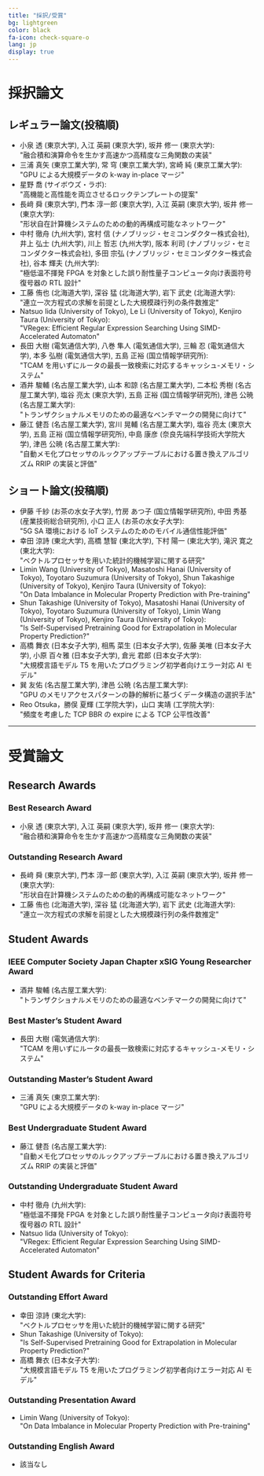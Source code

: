 ```yaml
---
title: "採択/受賞"
bg: lightgreen
color: black
fa-icon: check-square-o
lang: jp
display: true
---
```


# 採択論文
## レギュラー論文(投稿順)
-  小泉 透 (東京大学), 入江 英嗣 (東京大学), 坂井 修一 (東京大学):  
"融合積和演算命令を生かす高速かつ高精度な三角関数の実装"
-  三浦 真矢 (東京工業大学), 常 穹 (東京工業大学), 宮崎 純 (東京工業大学):  
"GPU による大規模データの k-way in-place マージ"
-  星野 喬 (サイボウズ・ラボ):  
"高機能と高性能を両立させるロックテンプレートの提案"
-  長﨑 舜 (東京大学), 門本 淳一郎 (東京大学), 入江 英嗣 (東京大学), 坂井 修一 (東京大学):  
"形状自在計算機システムのための動的再構成可能なネットワーク"
-  中村 徹舟 (九州大学), 宮村 信 (ナノブリッジ・セミコンダクター株式会社), 井上 弘士 (九州大学), 川上 哲志 (九州大学), 阪本 利司 (ナノブリッジ・セミコンダクター株式会社), 多田 宗弘 (ナノブリッジ・セミコンダクター株式会社), 谷本 輝夫 (九州大学):  
"極低温不揮発 FPGA を対象とした誤り耐性量子コンピュータ向け表面符号復号器の RTL 設計"
-  工藤 侑也 (北海道大学), 深谷 猛 (北海道大学), 岩下 武史 (北海道大学):  
"連立一次方程式の求解を前提とした大規模疎行列の条件数推定"
-  Natsuo Iida (University of Tokyo), Le Li (University of Tokyo), Kenjiro Taura (University of Tokyo):  
"VRegex: Efficient Regular Expression Searching Using SIMD-Accelerated Automaton"
-  長田 大樹 (電気通信大学), 八巻 隼人 (電気通信大学), 三輪 忍 (電気通信大学), 本多 弘樹 (電気通信大学), 五島 正裕 (国立情報学研究所):  
"TCAM を用いずにルータの最長一致検索に対応するキャッシュ-メモリ・システム"
-  酒井 駿輔 (名古屋工業大学), 山本 和諒 (名古屋工業大学), 二本松 秀樹 (名古屋工業大学), 塩谷 亮太 (東京大学), 五島 正裕 (国立情報学研究所), 津邑 公暁 (名古屋工業大学):  
"トランザクショナルメモリのための最適なベンチマークの開発に向けて"
-  藤江 健吾 (名古屋工業大学), 宮川 晃輔 (名古屋工業大学), 塩谷 亮太 (東京大学), 五島 正裕 (国立情報学研究所), 中島 康彦 (奈良先端科学技術大学院大学), 津邑 公暁 (名古屋工業大学):  
"自動メモ化プロセッサのルックアップテーブルにおける置き換えアルゴリズム RRIP の実装と評価"

## ショート論文(投稿順)
-  伊藤 千紗 (お茶の水女子大学), 竹房 あつ子 (国立情報学研究所), 中田 秀基 (産業技術総合研究所), 小口 正人 (お茶の水女子大学):  
"5G SA 環境における IoT システムのためのモバイル通信性能評価"
-  幸田 涼詩 (東北大学), 高橋 慧智 (東北大学), 下村 陽一 (東北大学), 滝沢 寛之 (東北大学):  
"ベクトルプロセッサを用いた統計的機械学習に関する研究"
-  Limin Wang (University of Tokyo), Masatoshi Hanai (University of Tokyo), Toyotaro Suzumura (University of Tokyo), Shun Takashige (University of Tokyo), Kenjiro Taura (University of Tokyo):  
"On Data Imbalance in Molecular Property Prediction with Pre-training"
-  Shun Takashige (University of Tokyo), Masatoshi Hanai (University of Tokyo), Toyotaro Suzumura (University of Tokyo), Limin Wang (University of Tokyo), Kenjiro Taura (University of Tokyo):  
"Is Self-Supervised Pretraining Good for Extrapolation in Molecular Property Prediction?"
-  高橋 舞衣 (日本女子大学), 相馬 菜生 (日本女子大学), 佐藤 美唯 (日本女子大学), 小原 百々雅 (日本女子大学), 倉光 君郎 (日本女子大学):  
"大規模言語モデル T5 を用いたプログラミング初学者向けエラー対応 AI モデル"
-  巽 友佑 (名古屋工業大学), 津邑 公暁 (名古屋工業大学):  
"GPU のメモリアクセスパターンの静的解析に基づくデータ構造の選択手法"
-  Reo Otsuka，勝俣 夏輝 (工学院大学)，山口 実靖 (工学院大学):  
"頻度を考慮した TCP BBR の expire による TCP 公平性改善"

---


# 受賞論文
## Research Awards
### Best Research Award
-  小泉 透 (東京大学), 入江 英嗣 (東京大学), 坂井 修一 (東京大学):  
"融合積和演算命令を生かす高速かつ高精度な三角関数の実装"

### Outstanding Research Award
-  長﨑 舜 (東京大学), 門本 淳一郎 (東京大学), 入江 英嗣 (東京大学), 坂井 修一 (東京大学):  
"形状自在計算機システムのための動的再構成可能なネットワーク"
-  工藤 侑也 (北海道大学), 深谷 猛 (北海道大学), 岩下 武史 (北海道大学):  
"連立一次方程式の求解を前提とした大規模疎行列の条件数推定"


## Student Awards
### IEEE Computer Society Japan Chapter xSIG Young Researcher Award
-  酒井 駿輔 (名古屋工業大学):  
"トランザクショナルメモリのための最適なベンチマークの開発に向けて"

### Best Master’s Student Award
-  長田 大樹 (電気通信大学):  
"TCAM を用いずにルータの最長一致検索に対応するキャッシュ-メモリ・システム"

### Outstanding Master’s Student Award
-  三浦 真矢 (東京工業大学):  
"GPU による大規模データの k-way in-place マージ"


### Best Undergraduate Student Award
-  藤江 健吾 (名古屋工業大学):  
"自動メモ化プロセッサのルックアップテーブルにおける置き換えアルゴリズム RRIP の実装と評価"

### Outstanding Undergraduate Student Award
-  中村 徹舟 (九州大学):  
"極低温不揮発 FPGA を対象とした誤り耐性量子コンピュータ向け表面符号復号器の RTL 設計"
-  Natsuo Iida (University of Tokyo):  
"VRegex: Efficient Regular Expression Searching Using SIMD-Accelerated Automaton"



## Student Awards for Criteria
### Outstanding Effort Award
-  幸田 涼詩 (東北大学):  
"ベクトルプロセッサを用いた統計的機械学習に関する研究"
-  Shun Takashige (University of Tokyo):  
"Is Self-Supervised Pretraining Good for Extrapolation in Molecular Property Prediction?"
-  高橋 舞衣 (日本女子大学):  
"大規模言語モデル T5 を用いたプログラミング初学者向けエラー対応 AI モデル"

### Outstanding Presentation Award
-  Limin Wang (University of Tokyo):  
"On Data Imbalance in Molecular Property Prediction with Pre-training"

### Outstanding English Award
- 該当なし


